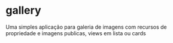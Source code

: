 # gallery
Uma simples aplicação para galeria de imagens com recursos de propriedade e imagens publicas, views em lista ou cards 
